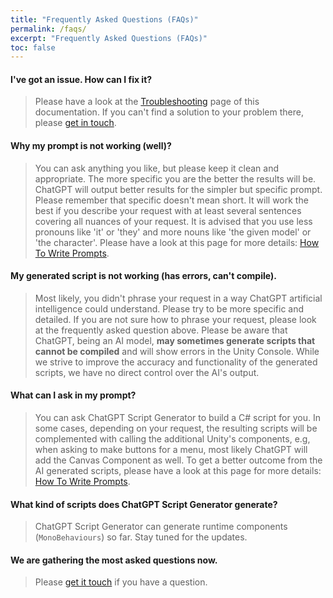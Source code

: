 ```yaml
---
title: "Frequently Asked Questions (FAQs)"
permalink: /faqs/
excerpt: "Frequently Asked Questions (FAQs)"
toc: false
---
```


#### I've got an issue. How can I fix it?
> Please have a look at the [Troubleshooting](/troubleshooting/) page of this documentation. If you can't find a solution to your problem there, please [get in touch](/contact-details/).

#### Why my prompt is not working (well)?
> You can ask anything you like, but please keep it clean and appropriate. The more specific you are the better the results will be. ChatGPT will output better results for the simpler but specific prompt. Please remember that specific doesn't mean short. It will work the best if you describe your request with at least several sentences covering all nuances of your request. It is advised that you use less pronouns like 'it' or 'they' and more nouns like 'the given model' or 'the character'. Please have a look at this page for more details: [How To Write Prompts](/how-to-write-prompts/).

#### My generated script is not working (has errors, can't compile).
> Most likely, you didn't phrase your request in a way ChatGPT artificial intelligence could understand. Please try to be more specific and detailed. If you are not sure how to phrase your request, please look at the frequently asked question above. Please be aware that ChatGPT, being an AI model, **may sometimes generate scripts that cannot be compiled** and will show errors in the Unity Console. While we strive to improve the accuracy and functionality of the generated scripts, we have no direct control over the AI's output.

#### What can I ask in my prompt?
> You can ask ChatGPT Script Generator to build a C# script for you. In some cases, depending on your request, the resulting scripts will be complemented with calling the additional Unity's components, e.g, when asking to make buttons for a menu, most likely ChatGPT will add the Canvas Component as well. To get a better outcome from the AI generated scripts, please have a look at this page for more details: [How To Write Prompts](/how-to-write-prompts/).

#### What kind of scripts does ChatGPT Script Generator generate?
> ChatGPT Script Generator can generate runtime components (`MonoBehaviours`) so far. Stay tuned for the updates.

#### We are gathering the most asked questions now.
> Please [get it touch](/contact-details/) if you have a question.
